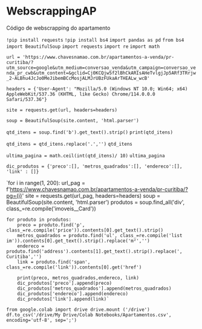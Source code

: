 # WebscrappingAP
Código de webscrapping do apartamento

`!pip install requests`
`!pip install bs4`
`import pandas as pd`
`from bs4 import BeautifulSoup`
`import requests`
`import re`
`import math`

`url = 'https://www.chavesnamao.com.br/apartamentos-a-venda/pr-curitiba/?utm_source=google&utm_medium=conversao_venda&utm_campaign=conversao_venda_pr_cwb&utm_content=&gclid=Cj0KCQjw5f2lBhCkARIsAHeTvlgjJp5ARf3TRrjw_2-ALBhu4JcJo0MeJibemBCcMosjALMJrUBzFUkaArTHEALw_wcB'`

`headers = {'User-Agent': "Mozilla/5.0 (Windows NT 10.0; Win64; x64) AppleWebKit/537.36 (KHTML, like Gecko) Chrome/114.0.0.0 Safari/537.36"}`

`site = requests.get(url, headers=headers)`

`soup = BeautifulSoup(site.content, 'html.parser')`

`qtd_itens = soup.find('b').get_text().strip()`
`print(qtd_itens)`

`qtd_itens = qtd_itens.replace('.','')`
`qtd_itens`

`ultima_pagina = math.ceil(int(qtd_itens)/ 10)`
`ultima_pagina`

`dic_produtos = {'preco':[], 'metros_quadrados':[], 'endereco':[], 'link' : []}`

`for i in range(1, 200):
    url_pag = f'https://www.chavesnamao.com.br/apartamentos-a-venda/pr-curitiba/?pg={i}'
    site = requests.get(url_pag, headers=headers)
    soup = BeautifulSoup(site.content, 'html.parser')
    produtos = soup.find_all('div', class_=re.compile('imoveis__Card'))

    for produto in produtos:
        preco = produto.find('p', class_=re.compile('price')).contents[0].get_text().strip()
        metros_quadrados = produto.find('ul', class_=re.compile('list im')).contents[0].get_text().strip().replace('m²','')
        endereco = produto.find('address').contents[1].get_text().strip().replace(', Curitiba','')
        link = produto.find('span', class_=re.compile('link')).contents[0].get('href')

        print(preco, metros_quadrados,endereco, link)
        dic_produtos['preco'].append(preco)
        dic_produtos['metros_quadrados'].append(metros_quadrados)
        dic_produtos['endereco'].append(endereco)
        dic_produtos['link'].append(link)`

`from google.colab import drive
drive.mount ('/drive')
df.to_csv('/drive/My Drive/Colab Notebooks/Apartamentos.csv', encoding='utf-8', sep=';')`
